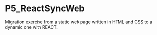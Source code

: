 # P5_ReactSyncWeb
Migration exercise from a static web page written in HTML and CSS to a dynamic one with REACT.

